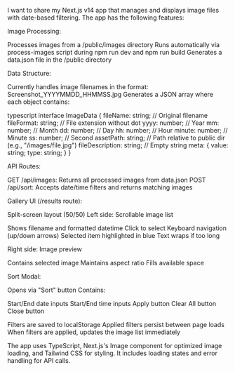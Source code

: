 I want to share my Next.js v14 app that manages and displays image files with date-based filtering. The app has the following features:

Image Processing:

Processes images from a /public/images directory
Runs automatically via process-images script during npm run dev and npm run build
Generates a data.json file in the /public directory


Data Structure:

Currently handles image filenames in the format: Screenshot_YYYYMMDD_HHMMSS.jpg
Generates a JSON array where each object contains:

typescript 
interface ImageData {
  fileName: string;        // Original filename
  fileFormat: string;      // File extension without dot
  yyyy: number;           // Year
  mm: number;            // Month
  dd: number;            // Day
  hh: number;            // Hour
  minute: number;        // Minute
  ss: number;            // Second
  assetPath: string;     // Path relative to public dir (e.g., "/images/file.jpg")
  fileDescription: string; // Empty string
  meta: {
    value: string;
    type: string;
  }
}

API Routes:

GET /api/images: Returns all processed images from data.json
POST /api/sort: Accepts date/time filters and returns matching images


Gallery UI (/results route):

Split-screen layout (50/50)
Left side: Scrollable image list

Shows filename and formatted datetime
Click to select
Keyboard navigation (up/down arrows)
Selected item highlighted in blue
Text wraps if too long


Right side: Image preview

Contains selected image
Maintains aspect ratio
Fills available space




Sort Modal:

Opens via "Sort" button
Contains:

Start/End date inputs
Start/End time inputs
Apply button
Clear All button
Close button


Filters are saved to localStorage
Applied filters persist between page loads
When filters are applied, updates the image list immediately



The app uses TypeScript, Next.js's Image component for optimized image loading, and Tailwind CSS for styling. It includes loading states and error handling for API calls.